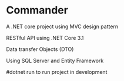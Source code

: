 # Commander
A .NET core project using MVC design pattern

RESTful API using .NET Core 3.1

Data transfer Objects (DTO)

Using SQL Server and Entity Framework

#dotnet run to run project in development
